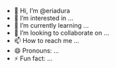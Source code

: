 - 👋 Hi, I’m @eriadura
- 👀 I’m interested in ...
- 🌱 I’m currently learning ...
- 💞️ I’m looking to collaborate on ...
- 📫 How to reach me ...
- 😄 Pronouns: ...
- ⚡ Fun fact: ...

<!---
eriadura/eriadura is a ✨ special ✨ repository because its `README.md` (this file) appears on your GitHub profile.
You can click the Preview link to take a look at your changes.
--->
